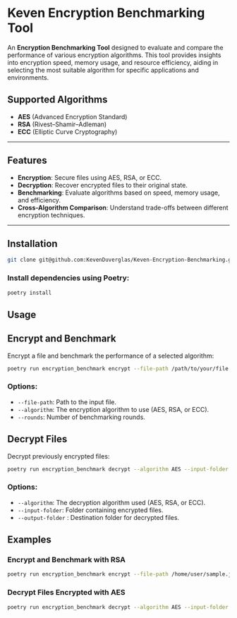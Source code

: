 # Keven Encryption Benchmarking Tool

An **Encryption Benchmarking Tool** designed to evaluate and compare the performance of various encryption algorithms. This tool provides insights into encryption speed, memory usage, and resource efficiency, aiding in selecting the most suitable algorithm for specific applications and environments.

## Supported Algorithms

- **AES** (Advanced Encryption Standard)
- **RSA** (Rivest–Shamir–Adleman)
- **ECC** (Elliptic Curve Cryptography)

---

## Features

- **Encryption**: Secure files using AES, RSA, or ECC.
- **Decryption**: Recover encrypted files to their original state.
- **Benchmarking**: Evaluate algorithms based on speed, memory usage, and efficiency.
- **Cross-Algorithm Comparison**: Understand trade-offs between different encryption techniques.

---

## Installation

```bash
git clone git@github.com:KevenDuverglas/Keven-Encryption-Benchmarking.git 
```

### Install dependencies using Poetry:

```bash
poetry install
```

## Usage

## Encrypt and Benchmark

Encrypt a file and benchmark the performance of a selected algorithm:

```bash
poetry run encryption_benchmark encrypt --file-path /path/to/your/file.jpg --algorithm AES --rounds 5
```

### Options:
* `--file-path`: Path to the input file.
* `--algorithm`: The encryption algorithm to use (AES, RSA, or ECC).
* `--rounds`: Number of benchmarking rounds.

## Decrypt Files

Decrypt previously encrypted files:

```bash
poetry run encryption_benchmark decrypt --algorithm AES --input-folder /path/to/encrypted_files --output-folder /path/to/decrypted_files
```

### Options:
* `--algorithm`: The decryption algorithm used (AES, RSA, or ECC).
* `--input-folder`: Folder containing encrypted files.
* `--output-folder` : Destination folder for decrypted files.

## Examples

### Encrypt and Benchmark with RSA

```bash
poetry run encryption_benchmark encrypt --file-path /home/user/sample.jpg --algorithm RSA --rounds 3
```

### Decrypt Files Encrypted with AES

```bash
poetry run encryption_benchmark decrypt --algorithm AES --input-folder encrypted_files_aes --output-folder decrypted_files
```

    